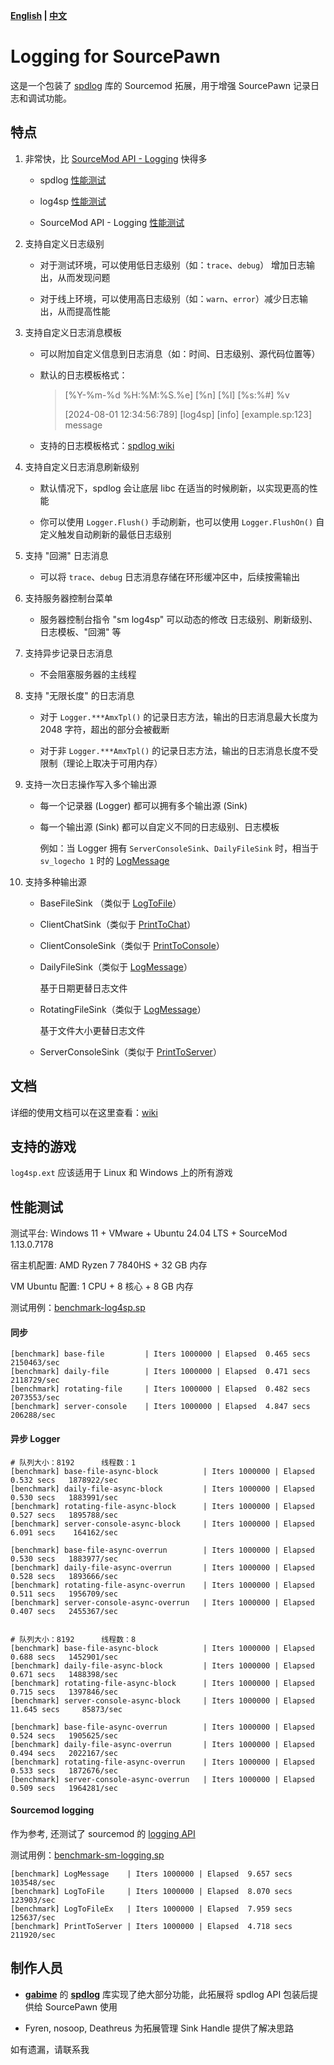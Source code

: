**[English](./readme.md) | [中文](./readme-chi.md)**

# Logging for SourcePawn

这是一个包装了 [spdlog](https://github.com/gabime/spdlog) 库的 Sourcemod 拓展，用于增强 SourcePawn 记录日志和调试功能。

## 特点

1. 非常快，比 [SourceMod API - Logging](https://sm.alliedmods.net/new-api/logging) 快得多

   - spdlog [性能测试](https://github.com/gabime/spdlog#benchmarks)

   - log4sp [性能测试](https://github.com/F1F88/sm-ext-log4sp/blob/main/readme-chi.md#%E6%80%A7%E8%83%BD%E6%B5%8B%E8%AF%95)

   - SourceMod API - Logging [性能测试](https://github.com/F1F88/sm-ext-log4sp/blob/main/readme-chi.md#sourcemod-logging)

2. 支持自定义日志级别

   - 对于测试环境，可以使用低日志级别（如：`trace`、`debug`） 增加日志输出，从而发现问题

   - 对于线上环境，可以使用高日志级别（如：`warn`、`error`）减少日志输出，从而提高性能

3. 支持自定义日志消息模板

   - 可以附加自定义信息到日志消息（如：时间、日志级别、源代码位置等）

   - 默认的日志模板格式：

      > [%Y-%m-%d %H:%M:%S.%e] [%n] [%l] [%s:%#] %v
      >
      > [2024-08-01 12:34:56:789] [log4sp] [info] [example.sp:123] message

   - 支持的日志模板格式：[spdlog wiki](https://github.com/gabime/spdlog/wiki/3.-Custom-formatting#pattern-flags)

4. 支持自定义日志消息刷新级别

   - 默认情况下，spdlog 会让底层 libc 在适当的时候刷新，以实现更高的性能

   - 你可以使用 `Logger.Flush()` 手动刷新，也可以使用 `Logger.FlushOn()` 自定义触发自动刷新的最低日志级别

5. 支持 "回溯" 日志消息

   - 可以将 `trace`、`debug` 日志消息存储在环形缓冲区中，后续按需输出

6. 支持服务器控制台菜单

   - 服务器控制台指令 "sm log4sp" 可以动态的修改 日志级别、刷新级别、日志模板、"回溯" 等

7. 支持异步记录日志消息

   - 不会阻塞服务器的主线程

8. 支持 "无限长度" 的日志消息

   - 对于 `Logger.***AmxTpl()` 的记录日志方法，输出的日志消息最大长度为 2048 字符，超出的部分会被截断

   - 对于非 `Logger.***AmxTpl()` 的记录日志方法，输出的日志消息长度不受限制（理论上取决于可用内存）

9. 支持一次日志操作写入多个输出源

   - 每一个记录器 (Logger) 都可以拥有多个输出源 (Sink)

   - 每一个输出源 (Sink) 都可以自定义不同的日志级别、日志模板

      例如：当 Logger 拥有 `ServerConsoleSink`、`DailyFileSink` 时，相当于 `sv_logecho 1` 时的 [LogMessage](https://sm.alliedmods.net/new-api/logging/LogMessage)

10. 支持多种输出源

    - BaseFileSink （类似于 [LogToFile](https://sm.alliedmods.net/new-api/logging/LogToFile)）

    - ClientChatSink（类似于 [PrintToChat](https://sm.alliedmods.net/new-api/halflife/PrintToChat)）

    - ClientConsoleSink（类似于 [PrintToConsole](https://sm.alliedmods.net/new-api/console/PrintToConsole)）

    - DailyFileSink（类似于 [LogMessage](https://sm.alliedmods.net/new-api/logging/LogMessage)）

      基于日期更替日志文件

    - RotatingFileSink（类似于 [LogMessage](https://sm.alliedmods.net/new-api/logging/LogMessage)）

      基于文件大小更替日志文件

    - ServerConsoleSink（类似于 [PrintToServer](https://sm.alliedmods.net/new-api/console/PrintToServer)）

## 文档

详细的使用文档可以在这里查看：[wiki](https://github.com/F1F88/sm-ext-log4sp/wiki)

## 支持的游戏

`log4sp.ext` 应该适用于 Linux 和 Windows 上的所有游戏

## 性能测试

测试平台: Windows 11 + VMware + Ubuntu 24.04 LTS + SourceMod 1.13.0.7178

宿主机配置: AMD Ryzen 7 7840HS + 32 GB 内存

VM Ubuntu 配置: 1 CPU + 8 核心 + 8 GB 内存

测试用例：[benchmark-log4sp.sp](./sourcemod/scripting/benchmark-ext.sp)

#### 同步

```
[benchmark] base-file         | Iters 1000000 | Elapsed  0.465 secs   2150463/sec
[benchmark] daily-file        | Iters 1000000 | Elapsed  0.471 secs   2118729/sec
[benchmark] rotating-file     | Iters 1000000 | Elapsed  0.482 secs   2073553/sec
[benchmark] server-console    | Iters 1000000 | Elapsed  4.847 secs    206288/sec
```

#### 异步 Logger

```
# 队列大小：8192      线程数：1
[benchmark] base-file-async-block          | Iters 1000000 | Elapsed  0.532 secs   1878922/sec
[benchmark] daily-file-async-block         | Iters 1000000 | Elapsed  0.530 secs   1883991/sec
[benchmark] rotating-file-async-block      | Iters 1000000 | Elapsed  0.527 secs   1895788/sec
[benchmark] server-console-async-block     | Iters 1000000 | Elapsed  6.091 secs    164162/sec

[benchmark] base-file-async-overrun        | Iters 1000000 | Elapsed  0.530 secs   1883977/sec
[benchmark] daily-file-async-overrun       | Iters 1000000 | Elapsed  0.528 secs   1893666/sec
[benchmark] rotating-file-async-overrun    | Iters 1000000 | Elapsed  0.511 secs   1956709/sec
[benchmark] server-console-async-overrun   | Iters 1000000 | Elapsed  0.407 secs   2455367/sec


# 队列大小：8192      线程数：8
[benchmark] base-file-async-block          | Iters 1000000 | Elapsed  0.688 secs   1452901/sec
[benchmark] daily-file-async-block         | Iters 1000000 | Elapsed  0.671 secs   1488398/sec
[benchmark] rotating-file-async-block      | Iters 1000000 | Elapsed  0.715 secs   1397846/sec
[benchmark] server-console-async-block     | Iters 1000000 | Elapsed 11.645 secs     85873/sec

[benchmark] base-file-async-overrun        | Iters 1000000 | Elapsed  0.524 secs   1905625/sec
[benchmark] daily-file-async-overrun       | Iters 1000000 | Elapsed  0.494 secs   2022167/sec
[benchmark] rotating-file-async-overrun    | Iters 1000000 | Elapsed  0.533 secs   1872676/sec
[benchmark] server-console-async-overrun   | Iters 1000000 | Elapsed  0.509 secs   1964281/sec
```

#### Sourcemod logging

作为参考, 还测试了 sourcemod 的 [logging API](https://sm.alliedmods.net/new-api/logging)

测试用例：[benchmark-sm-logging.sp](./sourcemod/scripting/benchmark-sm-logging.sp)

```
[benchmark] LogMessage    | Iters 1000000 | Elapsed  9.657 secs    103548/sec
[benchmark] LogToFile     | Iters 1000000 | Elapsed  8.070 secs    123903/sec
[benchmark] LogToFileEx   | Iters 1000000 | Elapsed  7.959 secs    125637/sec
[benchmark] PrintToServer | Iters 1000000 | Elapsed  4.718 secs    211920/sec
```

## 制作人员

- **[gabime](https://github.com/gabime)** 的 **[spdlog](https://github.com/gabime/spdlog)** 库实现了绝大部分功能，此拓展将 spdlog API 包装后提供给 SourcePawn 使用

- Fyren, nosoop, Deathreus 为拓展管理 Sink Handle 提供了解决思路

如有遗漏，请联系我

